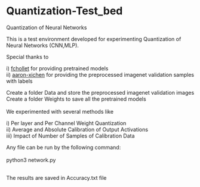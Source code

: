 # Quantization-Test_bed <br /> 
Quantization of Neural Networks <br /> 

This is a test environment developed for experimenting Quantization of Neural Networks (CNN,MLP). <br /> 



Special thanks to <br /> 

  i) [fchollet](https://github.com/fchollet/deep-learning-models/releases) for providing pretrained models <br />
  ii) [aaron-xichen](https://github.com/aaron-xichen) for providing the preprocessed imagenet validation samples with labels <br />   


Create a folder Data and store the preprocessed imagenet validation images <br />
Create a folder Weights to save all the pretrained models <br />
<br />
We experimented with several methods like <br />

i) Per layer and Per Channel Weight Quantization <br />
ii) Average and Absolute Calibration of Output Activations <br />
iii) Impact of Number of Samples of Calibration Data <br />

Any file can be run by the following command: <br />
<br />
python3 network.py

<br />
The results are saved in Accuracy.txt file

